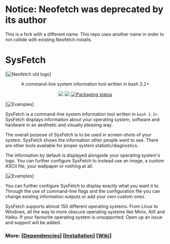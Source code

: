 # Notice: Neofetch was deprecated by its author

This is a fork with a different name. This repo uses another name in order to not collide with existing Neofetch installs.

# SysFetch

[![Neofetch old logo](https://i.imgur.com/ZQI2EYz.png)]
<p align="center">A command-line system information tool written in bash 3.2+</p>

<p align="center">
<a href="./LICENSE.md"><img src="https://img.shields.io/badge/license-MIT-blue.svg"></a>
<a href="https://github.com/kyngo/sysfetch/releases"><img src="https://img.shields.io/github/release/kyngo/sysfetch.svg"></a>
<a href="https://repology.org/metapackage/sysfetch"><img src="https://repology.org/badge/tiny-repos/sysfetch.svg" alt="Packaging status"></a>
</p>

[![Examples](https://i.imgur.com/GFmC5Ad.png)]

SysFetch is a command-line system information tool written in `bash 3.2+`. SysFetch displays information about your operating system, software and hardware in an aesthetic and visually pleasing way.

The overall purpose of SysFetch is to be used in screen-shots of your system. SysFetch shows the information other people want to see. There are other tools available for proper system statistic/diagnostics.

The information by default is displayed alongside your operating system's logo. You can further configure SysFetch to instead use an image, a custom ASCII file, your wallpaper or nothing at all.

[![Examples](https://i.imgur.com/lUrkQBN.png)]

You can further configure SysFetch to display exactly what you want it to. Through the use of command-line flags and the configuration file you can change existing information outputs or add your own custom ones.

SysFetch supports almost 150 different operating systems. From Linux to Windows, all the way to more obscure operating systems like Minix, AIX and Haiku. If your favourite operating system is unsupported: Open up an issue and support will be added.


### More: \[[Dependencies](https://github.com/kyngo/sysfetch/wiki/Dependencies)\] \[[Installation](https://github.com/kyngo/sysfetch/wiki/Installation)\] \[[Wiki](https://github.com/kyngo/sysfetch/wiki)\]
